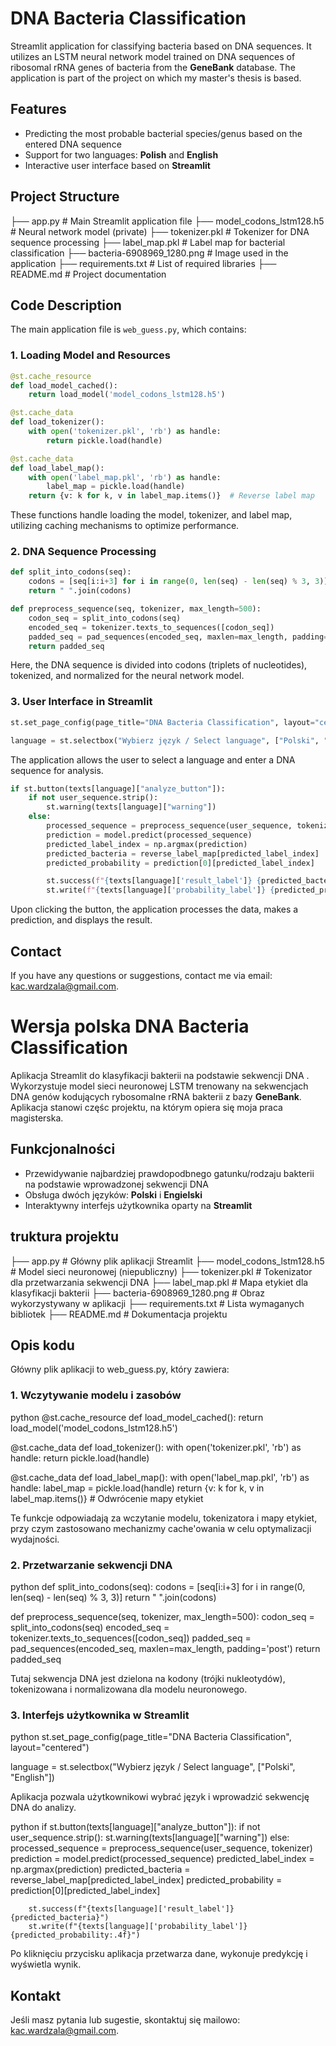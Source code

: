 # DNA Bacteria Classification

Streamlit application for classifying bacteria based on DNA sequences. It utilizes an LSTM neural network model trained on DNA sequences of ribosomal rRNA genes of bacteria from the **GeneBank** database. The application is part of the project on which my master's thesis is based.

## Features
- Predicting the most probable bacterial species/genus based on the entered DNA sequence
- Support for two languages: **Polish** and **English**
- Interactive user interface based on **Streamlit**

## Project Structure
├── app.py                 # Main Streamlit application file
├── model_codons_lstm128.h5 # Neural network model (private)
├── tokenizer.pkl          # Tokenizer for DNA sequence processing
├── label_map.pkl          # Label map for bacterial classification
├── bacteria-6908969_1280.png # Image used in the application
├── requirements.txt       # List of required libraries
├── README.md              # Project documentation

## Code Description
The main application file is `web_guess.py`, which contains:

### 1. Loading Model and Resources
```python
@st.cache_resource
def load_model_cached():
    return load_model('model_codons_lstm128.h5')

@st.cache_data
def load_tokenizer():
    with open('tokenizer.pkl', 'rb') as handle:
        return pickle.load(handle)

@st.cache_data
def load_label_map():
    with open('label_map.pkl', 'rb') as handle:
        label_map = pickle.load(handle)
    return {v: k for k, v in label_map.items()}  # Reverse label map
```
These functions handle loading the model, tokenizer, and label map, utilizing caching mechanisms to optimize performance.

### 2. DNA Sequence Processing
```python
def split_into_codons(seq):
    codons = [seq[i:i+3] for i in range(0, len(seq) - len(seq) % 3, 3)]
    return " ".join(codons)

def preprocess_sequence(seq, tokenizer, max_length=500):
    codon_seq = split_into_codons(seq)
    encoded_seq = tokenizer.texts_to_sequences([codon_seq])
    padded_seq = pad_sequences(encoded_seq, maxlen=max_length, padding='post')
    return padded_seq
```
Here, the DNA sequence is divided into codons (triplets of nucleotides), tokenized, and normalized for the neural network model.

### 3. User Interface in Streamlit
```python
st.set_page_config(page_title="DNA Bacteria Classification", layout="centered")

language = st.selectbox("Wybierz język / Select language", ["Polski", "English"])
```
The application allows the user to select a language and enter a DNA sequence for analysis.

```python
if st.button(texts[language]["analyze_button"]):
    if not user_sequence.strip():
        st.warning(texts[language]["warning"])
    else:
        processed_sequence = preprocess_sequence(user_sequence, tokenizer)
        prediction = model.predict(processed_sequence)
        predicted_label_index = np.argmax(prediction)
        predicted_bacteria = reverse_label_map[predicted_label_index]
        predicted_probability = prediction[0][predicted_label_index]

        st.success(f"{texts[language]['result_label']} {predicted_bacteria}")
        st.write(f"{texts[language]['probability_label']} {predicted_probability:.4f}")
```
Upon clicking the button, the application processes the data, makes a prediction, and displays the result.

## Contact
If you have any questions or suggestions, contact me via email: kac.wardzala@gmail.com.


# Wersja polska DNA Bacteria Classification

Aplikacja Streamlit do klasyfikacji bakterii na podstawie sekwencji DNA . Wykorzystuje model sieci neuronowej LSTM trenowany na sekwencjach DNA genów kodujących rybosomalne rRNA bakterii z bazy **GeneBank**. Aplikacja stanowi częśc projektu, na którym opiera się moja praca magisterska.

## Funkcjonalności
- Przewidywanie najbardziej prawdopodbnego gatunku/rodzaju bakterii na podstawie wprowadzonej sekwencji DNA
- Obsługa dwóch języków: **Polski** i **Engielski**
- Interaktywny interfejs użytkownika oparty na **Streamlit**

## truktura projektu
├── app.py                 # Główny plik aplikacji Streamlit
├── model_codons_lstm128.h5 # Model sieci neuronowej (niepubliczny)
├── tokenizer.pkl          # Tokenizator dla przetwarzania sekwencji DNA
├── label_map.pkl          # Mapa etykiet dla klasyfikacji bakterii
├── bacteria-6908969_1280.png # Obraz wykorzystywany w aplikacji
├── requirements.txt       # Lista wymaganych bibliotek
├── README.md              # Dokumentacja projektu


## Opis kodu
Główny plik aplikacji to web_guess.py, który zawiera:

### 1. Wczytywanie modelu i zasobów
python
@st.cache_resource
def load_model_cached():
    return load_model('model_codons_lstm128.h5')

@st.cache_data
def load_tokenizer():
    with open('tokenizer.pkl', 'rb') as handle:
        return pickle.load(handle)

@st.cache_data
def load_label_map():
    with open('label_map.pkl', 'rb') as handle:
        label_map = pickle.load(handle)
    return {v: k for k, v in label_map.items()}  # Odwrócenie mapy etykiet

Te funkcje odpowiadają za wczytanie modelu, tokenizatora i mapy etykiet, przy czym zastosowano mechanizmy cache'owania w celu optymalizacji wydajności.

### 2. Przetwarzanie sekwencji DNA
python
def split_into_codons(seq):
    codons = [seq[i:i+3] for i in range(0, len(seq) - len(seq) % 3, 3)]
    return " ".join(codons)

def preprocess_sequence(seq, tokenizer, max_length=500):
    codon_seq = split_into_codons(seq)
    encoded_seq = tokenizer.texts_to_sequences([codon_seq])
    padded_seq = pad_sequences(encoded_seq, maxlen=max_length, padding='post')
    return padded_seq

Tutaj sekwencja DNA jest dzielona na kodony (trójki nukleotydów), tokenizowana i normalizowana dla modelu neuronowego.

### 3. Interfejs użytkownika w Streamlit
python
st.set_page_config(page_title="DNA Bacteria Classification", layout="centered")

language = st.selectbox("Wybierz język / Select language", ["Polski", "English"])

Aplikacja pozwala użytkownikowi wybrać język i wprowadzić sekwencję DNA do analizy.

python
if st.button(texts[language]["analyze_button"]):
    if not user_sequence.strip():
        st.warning(texts[language]["warning"])
    else:
        processed_sequence = preprocess_sequence(user_sequence, tokenizer)
        prediction = model.predict(processed_sequence)
        predicted_label_index = np.argmax(prediction)
        predicted_bacteria = reverse_label_map[predicted_label_index]
        predicted_probability = prediction[0][predicted_label_index]

        st.success(f"{texts[language]['result_label']} {predicted_bacteria}")
        st.write(f"{texts[language]['probability_label']} {predicted_probability:.4f}")

Po kliknięciu przycisku aplikacja przetwarza dane, wykonuje predykcję i wyświetla wynik.



## Kontakt
Jeśli masz pytania lub sugestie, skontaktuj się mailowo: kac.wardzala@gmail.com.
